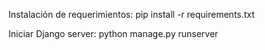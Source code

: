 Instalación de requerimientos:
pip install -r requirements.txt

Iniciar Django server:
python manage.py runserver
